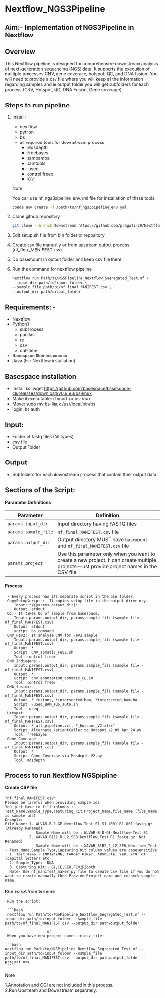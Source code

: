 # Nextflow_NGS3Pipeline 
## Aim:- Implementation of NGS3Pipeline in Nextflow 
## Overview 
This Nextflow pipeline is designed for comprehensive downstream analysis of next-generation sequencing (NGS) data. It supports the execution of multiple processes CNV, gene coverage, hotspot, QC, and DNA fusion. You will need to provide a csv file where you will keep all the information regarding samples and in output folder you will get subfolders for each process (CNV, Hotspot, QC, DNA Fusion, Gene coverage).
## Steps to run pipeline
  1. Install:
      * nextflow
      * python
      * bs
      * all required tools for downstream process
          * Mosdepth
          * Freebayes
          * sambamba
          * samtools
          * fuseq
          * control freec
          * IGV
            
      > [!NOTE]
      > You can use nf_ngs3pipeline_env.yml file for installation of these tools.
      > 
      > ```bash
      > conda env create -f /path/to/nf_ngs3pipeline_env.yml
      > ```
        
  2. Clone github repository
     ```bash
     git clone --branch Downstream https://github.com/pragati-29/Nextflow_NGS3Pipeline.git
     ```
  4. Edit setup.sh file from bin folder of repository
  5. Create csv file manually or from upstream output process (nf_final_MENIFEST.csv)
  6. Do basemount in output folder and keep csv file there.
  7. Run the command for nextflow pipeline

      ```bash
     nextflow run Path/to/NGSPipeline_Nextflow_Segregated_Test.nf \
      --input_dir path/to/input_folder \
      --sample_file path/to/nf_final_MANIFEST.csv \
      --output_dir path/output_folder
      ``` 
## Requirements: -
  * Nextflow
  * Python3
    * subprocess
    * pandas
    * re
    * csv
    * datetime 
  * Basespace Illumina access
  * Java (For Nextflow installation)
## Basespace installation
  * Install bs: 
      wget https://github.com/basespace/basespace-cli/releases/download/v0.9.93/bs-linux
  * Make it executable: 
      chmod +x bs-linux
  * Move: 
      sudo mv bs-linux /usr/local/bin/bs
  * login: 
      bs auth
## Input:
  * Folder of fastq files (All types)
  * csv file 
  * Output Folder
## Output:
  * Subfolders for each downstream process that contain their output data
## Sections of the Script:
#### Parameter Definitions

| Parameter           | Definition                                                                                  |
|---------------------|----------------------------------------------------------------------------------------------|
| `params.input_dir`  | Input directory having FASTQ files                                                           |
| `params.sample_file`| `nf_final_MANIFEST.csv` file                                                                 |
| `params.output_dir` | Output directory MUST have `basemount` and `nf_final_MANIFEST.csv` file                      |
| `params.project`    | Use this parameter only when you want to create a new project. It can create multiple projects—just provide project names in the CSV file |

####  Process
     - Every process has its separate script in the bin folder.
     CopySetupScript :- It copies setup file in the output directory.
        Input: "${params.output_dir}" 
        Output: stdout 
     QC:- It takes QC of sample from basespace.   
        Input: params.output_dir, params.sample_file (sample file - nf_final_MANIFEST.csv) 
        Output: stdout 
        script: bs command
     CNV_FeV2:- It analyse CNV for FeV2 sample
        Input: params.output_dir, params.sample_file (sample file - nf_final_MANIFEST.csv)
        Output: *
        Script: CNV_somatic_FeV2.sh
        Tool: control freec 
     CNV_Indiegene:- 
        Input: params.output_dir, params.sample_file (sample file - nf_final_MANIFEST.csv)
        Output: *
        Script: cnv_annotation_somatic_CE.sh
        Tool: control freec
     DNA_fusion:-
        Input: params.output_dir, params.sample_file (sample file - nf_final_MANIFEST.csv)
        Output: *_fusions, *intersected.bam, *intersected.bam.bai
        Script: FuSeq_BAM_FUS_auto.sh
        Tool: fuseq
     Hotspot
        Input: params.output_dir, params.sample_file (sample file - nf_final_MANIFEST.csv)
        Output: *_alt_pipeline.vcf, *_Hotspot_V2.xlsx"
        Script: Alternate_VariantCaller_to_Hotspot_V2_09_Apr_24.py
        Tool: freebayes
     Gene_Coverage
        Input: params.output_dir, params.sample_file (sample file - nf_final_MANIFEST.csv)
        Output: *
        Script: Gene_Coverage_via_Mosdepth_V2.py
        Tool: mosdepth
## Process to run Nextflow NGSpipline
 #### Create CSV file
    "nf_final_MANIFEST.csv" 
    Please be careful when providing sample ids
    You just have to fill columns : Test_Name,Sample_Type,Capturing_Kit,Project_name,file_name (file_name is sample ids)
    Example:
    File Name: 1. WLVAR-B-D-GE-Nextflow-Test-S1_S1_L001_R1_001.fastq.gz (Already Renamed)
                  Sample Name will be : WLVAR-B-D-GE-Nextflow-Test-S1
               2. XAVAB_B1B2_D_L2_SE8_Nextflow_Test_R1.fastq.gz (Not Renamed)
                  Sample Name will be : XAVAB_B1B2_D_L2_SE8_Nextflow_Test
    - Test_Name,Sample_Type,Capturing_Kit column values are casesensitive
      1. Test_Name:- INDIEGENE, TARGET_FIRST, ABSOLUTE, SE8, ST8, CT (capital letter) etc
      2. Sample_Type:- DNA
      3. Capturing_Kit:- GE,CE,SE8,FEV2F2both
      Note- Use nf_manifest_maker.py file to create csv file if you do not want to create manually then Provide Project name and recheck sample name.
  #### Run script from terminal
     Run the script: 
     
     ```bash
     nextflow run Path/to/NGSPipeline_Nextflow_Segregated_Test.nf --input_dir path/to/input_folder --sample_file path/to/nf_final_MANIFEST.csv --output_dir path/output_folder
     ``` 
                       or
     When you have new project names in csv file:
     
    ```bash 
    nextflow run Path/to/NGSPipeline_Nextflow_Segregated_Test.nf --input_dir path/to/input_folder --sample_file path/to/nf_final_MANIFEST.csv --output_dir path/output_folder --project new 
    ```

  > [!NOTE] 
  1.Annotation and CGI are not included in this process.  
  2.Run Upstream and Downstream separately.
  
  




    
    

     
    
    

    
